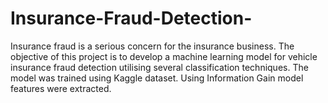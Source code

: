 ﻿# Insurance-Fraud-Detection-
Insurance fraud is a serious concern for the insurance business. The objective of this project is to develop a machine learning model for vehicle insurance fraud detection utilising several classification techniques. The model was trained using Kaggle dataset. Using Information Gain model features were extracted. 
